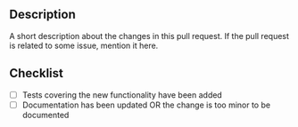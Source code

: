 ## Description

A short description about the changes in this pull request. If the pull request is related to some issue, mention it
 here.

## Checklist

- [ ] Tests covering the new functionality have been added
- [ ] Documentation has been updated OR the change is too minor to be documented